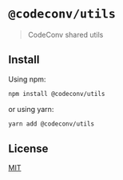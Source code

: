 # `@codeconv/utils`

> CodeConv shared utils

## Install

Using npm:

```bash
npm install @codeconv/utils
```

or using yarn:

```bash
yarn add @codeconv/utils
```

## License

[MIT](LICENSE)
